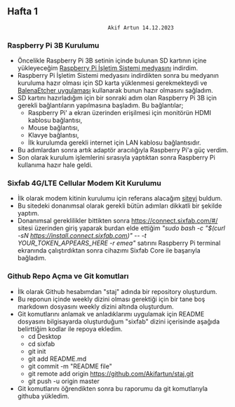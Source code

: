 ## Hafta 1
									Akif Artun 14.12.2023
### Raspberry Pi 3B Kurulumu

* Öncelikle Raspberry Pi 3B setinin içinde bulunan SD kartının içine yükleyeceğim  [Raspberry Pi İşletim Sistemi medyasını](https://www.raspberrypi.com/software/operating-systems/) indirdim. 
* Raspberry Pi İşletim Sistemi medyasını indirdikten sonra bu medyanın kuruluma hazır olması için SD karta yüklenmesi gerekmekteydi ve [BalenaEtcher uygulaması](https://etcher.balena.io/) kullanarak bunun hazır olmasını sağladım. 
* SD kartını hazırladığım için bir sonraki adım olan Raspberry Pi 3B için gerekli bağlantıların yapılmasına başladım. Bu bağlantılar;
	* Raspberry Pi' a ekran üzerinden erişilmesi için monitörün HDMI kablosu bağlantısı,
	* Mouse bağlantısı,
	* Klavye bağlantısı, 
	* İlk kurulumda gerekli internet için LAN kablosu bağlantısıdır.
* Bu adımlardan sonra artık adaptör aracılığıyla Raspberry Pi'a güç verdim.
* Son olarak kurulum işlemlerini sırasıyla yaptıktan sonra Raspberry Pi kullanıma hazır hale geldi. 

### Sixfab 4G/LTE Cellular Modem Kit Kurulumu 

* İlk olarak modem kitinin kurulumu için referans alacağım [siteyi](https://docs.sixfab.com/docs/raspberry-pi-4g-lte-cellular-modem-kit-getting-started) buldum.
* Bu sitedeki donanımsal olarak gerekli bütün adımları dikkatli bir şekilde yaptım.
* Donanımsal gereklilikler bittikten sonra https://connect.sixfab.com/#/ sitesi üzerinden giriş yaparak burdan elde ettiğim *"sudo bash -c "$(curl -sN https://install.connect.sixfab.com)" -- -t YOUR_TOKEN_APPEARS_HERE -r emea"* satırını Raspberry Pi terminal ekranında çalıştırdıktan sonra cihazımı Sixfab Core ile başarıyla bağladım. 

### Github Repo Açma ve Git komutları 

* İlk olarak Github hesabımdan "staj" adında bir repository oluşturdum.
* Bu reponun içinde weekly dizini olması gerektiği için bir tane boş markdown dosyasını weekly dizini altında oluşturdum.
* Git komutlarını anlamak ve anladıklarımı uygulamak için README dosyasını bilgisayarda oluşturduğum "sixfab" dizini içerisinde aşağıda belirttiğim kodlar ile repoya ekledim. 
	* cd Desktop
	* cd sixfab
	* git init
	* git add README.md
	* git commit -m "README file"
	* git remote add origin https://github.com/Akifartun/staj.git
	* git push -u origin master
* Git komutlarını öğrendikten sonra bu raporumu da git komutlarıyla githuba yükledim. 

<!--stackedit_data:
eyJoaXN0b3J5IjpbLTM5NjU2MzA1NV19
-->
